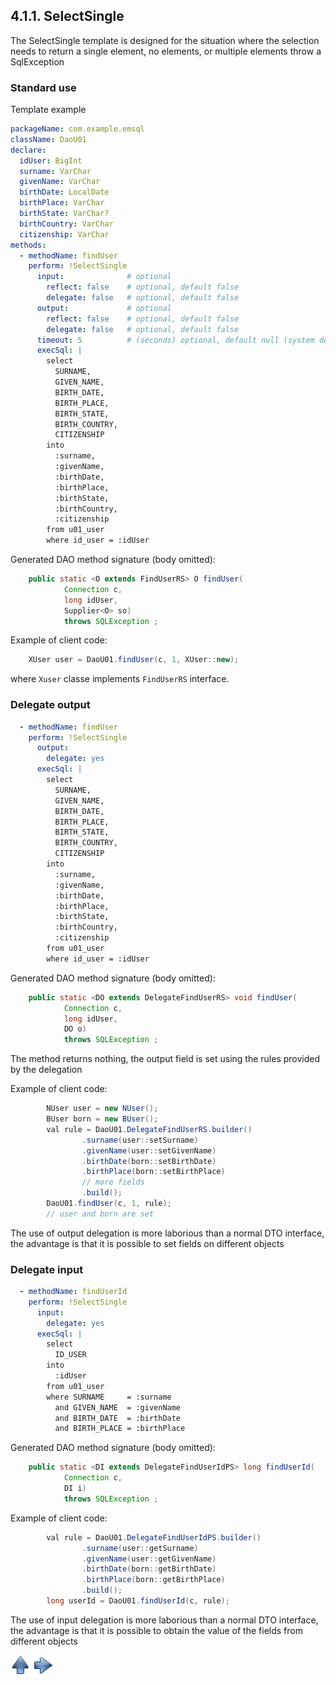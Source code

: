 ## 4.1.1. SelectSingle


The SelectSingle template is designed for the situation where the selection needs to return a single element, no elements, or multiple elements throw a SqlException

### Standard use

Template example

~~~yaml
packageName: com.example.emsql
className: DaoU01
declare:
  idUser: BigInt
  surname: VarChar
  givenName: VarChar
  birthDate: LocalDate
  birthPlace: VarChar
  birthState: VarChar?
  birthCountry: VarChar
  citizenship: VarChar
methods:
  - methodName: findUser
    perform: !SelectSingle
      input:              # optional
        reflect: false    # optional, default false
        delegate: false   # optional, default false
      output:             # optional
        reflect: false    # optional, default false
        delegate: false   # optional, default false
      timeout: 5          # (seconds) optional, default null (system default)
      execSql: |
        select
          SURNAME,
          GIVEN_NAME, 
          BIRTH_DATE,
          BIRTH_PLACE,
          BIRTH_STATE,
          BIRTH_COUNTRY,
          CITIZENSHIP
        into
          :surname,
          :givenName, 
          :birthDate,
          :birthPlace,
          :birthState,
          :birthCountry,
          :citizenship
        from u01_user
        where id_user = :idUser
~~~

Generated DAO method signature (body omitted):

~~~java
    public static <O extends FindUserRS> O findUser(
            Connection c,
            long idUser,
            Supplier<O> so)
            throws SQLException ;

~~~

Example of client code:

~~~java
	XUser user = DaoU01.findUser(c, 1, XUser::new);
~~~

where `Xuser` classe implements `FindUserRS` interface.

### Delegate output

~~~yaml
  - methodName: findUser
    perform: !SelectSingle
      output:
        delegate: yes
      execSql: |
        select
          SURNAME,
          GIVEN_NAME, 
          BIRTH_DATE,
          BIRTH_PLACE,
          BIRTH_STATE,
          BIRTH_COUNTRY,
          CITIZENSHIP
        into
          :surname,
          :givenName, 
          :birthDate,
          :birthPlace,
          :birthState,
          :birthCountry,
          :citizenship
        from u01_user
        where id_user = :idUser
~~~

Generated DAO method signature (body omitted):

~~~java
    public static <DO extends DelegateFindUserRS> void findUser(
            Connection c,
            long idUser,
            DO o)
            throws SQLException ;
~~~

The method returns nothing, the output field is set using the rules provided by the delegation

Example of client code:

~~~java
        NUser user = new NUser();
        BUser born = new BUser();
        val rule = DaoU01.DelegateFindUserRS.builder()
                .surname(user::setSurname)
                .givenName(user::setGivenName)
                .birthDate(born::setBirthDate)
                .birthPlace(born::setBirthPlace)
                // more fields
                .build();
        DaoU01.findUser(c, 1, rule);
        // user and born are set
~~~

The use of output delegation is more laborious than a normal DTO interface, the advantage is that it is possible to set fields on different objects


### Delegate input

~~~yaml
  - methodName: findUserId
    perform: !SelectSingle
      input:
        delegate: yes
      execSql: |
        select
          ID_USER
        into
          :idUser
        from u01_user
        where SURNAME     = :surname
          and GIVEN_NAME  = :givenName
          and BIRTH_DATE  = :birthDate
          and BIRTH_PLACE = :birthPlace 
~~~

Generated DAO method signature (body omitted):

~~~java
    public static <DI extends DelegateFindUserIdPS> long findUserId(
            Connection c,
            DI i)
            throws SQLException ;
~~~

Example of client code:

~~~java
        val rule = DaoU01.DelegateFindUserIdPS.builder()
                .surname(user::getSurname)
                .givenName(user::getGivenName)
                .birthDate(born::getBirthDate)
                .birthPlace(born::getBirthPlace)
                .build();
        long userId = DaoU01.findUserId(c, rule);
~~~

The use of input delegation is more laborious than a normal DTO interface, the advantage is that it is possible to obtain the value of the fields from different objects

[![Up](go-up.png)](ConfigYaml.md) [![Next](go-next.png)](SelectOptional.md)
